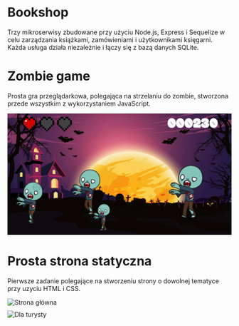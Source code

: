 # Bookshop
   Trzy mikroserwisy zbudowane przy użyciu Node.js, Express i Sequelize w celu zarządzania książkami, zamówieniami i użytkownikami księgarni. Każda usługa działa niezależnie i łączy się z bazą danych SQLite.

# Zombie game
  Prosta gra przeglądarkowa, polegająca na strzelaniu do zombie, stworzona przede wszystkim z wykorzystaniem JavaScript.

  <div align="center">
    <img src="ZombieGame.png" alt="ZombieGame" width="800">
  </div>

# Prosta strona statyczna
  Pierwsze zadanie polegające na stworzeniu strony o dowolnej tematyce przy uzyciu HTML i CSS. 
<div style="display: flex;flex-wrap: wrap; ; gap: 10px;">
  <img src="StronaGłówna.png" alt="Strona główna" width="400">
  <img src="DlaTurysty.png" alt="Dla turysty" width="400">
</div>


